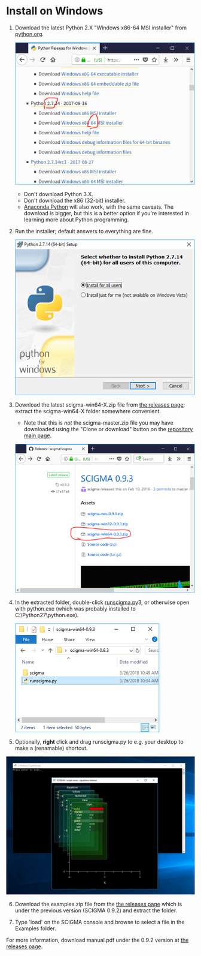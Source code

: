 
# Install on Windows

1. Download the latest Python 2.X "Windows x86-64 MSI installer" from [python.org](https://www.python.org/downloads/windows/).

    ![download python](guideImages/pyorg1.png)
    * Don't download Python 3.X.
    * Don't download the x86 (32-bit) installer.
    * [Anaconda Python](https://www.anaconda.com/download/#windows) will also work, with the same caveats. The download is bigger, but this is a better option if you're interested in learning more about Python programming.

2. Run the installer; default answers to everything are fine.

    ![install python](guideImages/pyorg2.png)

3. Download the latest scigma-win64-X.zip file from [the releases page](https://github.com/scigma/scigma/releases); extract the scigma-win64-X folder somewhere convenient.

    * Note that this is _not_ the scigma-master.zip file you may have downloaded using the "Clone or download" button on the [repository main page](https://github.com/scigma/scigma).

    ![download SCIGMA](guideImages/scigma0.png)

4. In the extracted folder, double-click [runscigma.py](https://raw.githubusercontent.com/scigma/scigma/master/runscigma.py)3, or otherwise open with python.exe (which was probably installed to C:\Python27\python.exe).

    ![run scigma](guideImages/runscigma.png)

5. Optionally, **right** click and drag runscigma.py to e.g. your desktop to make a (renamable) shortcut.


![scigma](guideImages/running.png)

6. Download the examples.zip file from the [the releases page](https://github.com/scigma/scigma/releases) which is under the previous version (SCIGMA 0.9.2) and extract the folder. 

8. Type 'load' on the SCIGMA console and browse to select a file in the Examples folder.

For more information, download manual.pdf under the 0.9.2 version at [the releases page](https://github.com/scigma/scigma/releases).

